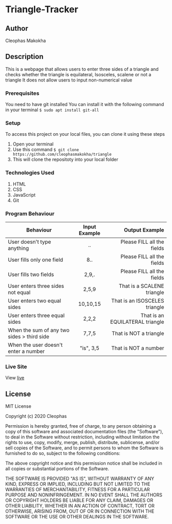 # Triangle-Tracker

## Author
Cleophas Makokha

## Description
This is a webpage that allows users to enter three sides of a triangle and checks whether the triangle is equilateral, Isosceles, scalene or not a triangle
It does not allow users to input non-numerical value

### Prerequisites
You need to have git installed
You can install it with the following command in your terminal
`$ sudo apt install git-all`

### Setup
To access this project on your local files, you can clone it using these steps
1. Open your terminal
1. Use this command `$ git clone https://github.com/cleophasmakokha/triangle`
1. This will clone the repositoty into your local folder

### Technologies Used
1. HTML
2. CSS
3. JavaScript
4. Git

### Program Behaviour
| Behaviour                         |  Input Example |  Output  Example                 |
|----------                                          |:-------------: |------:                           |
| User doesn't type anything                   | ..          | Please FILL all the fields  |
| User fills only one field                     | 8..          | Please FILL all the fields  |
| User fills two fields                    | 2,9,.       | Please FILL all the fields |
| User enters three sides not equal             | 2,5,9          | That is a SCALENE triangle       |
| User enters two equal sides                     | 10,10,15          | That is an ISOSCELES triangle  |
| User enters three equal sides                         | 2,2,2          | That is an EQUILATERAL triangle    |
| When the sum of any two sides > third side         | 7,7,5          | That is NOT a triangle |
| When the user doesn't enter a number| "is", 3,5   | That is NOT a number|


### Live Site
View [live](https://cleophasmakokha.github.io/triangle/)

## License
MIT License

Copyright (c) 2020 Cleophas

Permission is hereby granted, free of charge, to any person obtaining a copy
of this software and associated documentation files (the "Software"), to deal
in the Software without restriction, including without limitation the rights
to use, copy, modify, merge, publish, distribute, sublicense, and/or sell
copies of the Software, and to permit persons to whom the Software is
furnished to do so, subject to the following conditions:

The above copyright notice and this permission notice shall be included in all
copies or substantial portions of the Software.

THE SOFTWARE IS PROVIDED "AS IS", WITHOUT WARRANTY OF ANY KIND, EXPRESS OR
IMPLIED, INCLUDING BUT NOT LIMITED TO THE WARRANTIES OF MERCHANTABILITY,
FITNESS FOR A PARTICULAR PURPOSE AND NONINFRINGEMENT. IN NO EVENT SHALL THE
AUTHORS OR COPYRIGHT HOLDERS BE LIABLE FOR ANY CLAIM, DAMAGES OR OTHER
LIABILITY, WHETHER IN AN ACTION OF CONTRACT, TORT OR OTHERWISE, ARISING FROM,
OUT OF OR IN CONNECTION WITH THE SOFTWARE OR THE USE OR OTHER DEALINGS IN THE
SOFTWARE.
